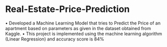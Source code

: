 # Real-Estate-Price-Prediction
• Developed a Machine Learning Model that tries to Predict the Price of an apartment based on parameters as given in the dataset obtained from Kaggle. • This project is implemented using the machine learning algorithm (Linear Regression) and accuracy score is 84%
